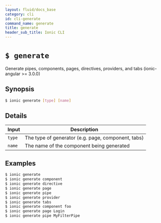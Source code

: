 ```yaml
---
layout: fluid/docs_base
category: cli
id: cli-generate
command_name: generate
title: generate
header_sub_title: Ionic CLI
---
```


# `$ generate`

Generate pipes, components, pages, directives, providers, and tabs (ionic-angular >= 3.0.0)
## Synopsis

```bash
$ ionic generate [type] [name]
```
  
## Details


Input | Description
----- | ----------
`type` | The type of generator (e.g. page, component, tabs)
`name` | The name of the component being generated




## Examples

```bash
$ ionic generate 
$ ionic generate component
$ ionic generate directive
$ ionic generate page
$ ionic generate pipe
$ ionic generate provider
$ ionic generate tabs
$ ionic generate component foo
$ ionic generate page Login
$ ionic generate pipe MyFilterPipe
```
